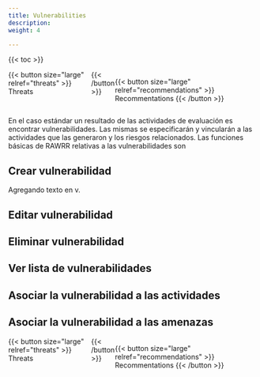 ```yaml
---
title: Vulnerabilities
description: 
weight: 4

---
```

{{< toc >}}

<div style="display: flex; justify-content: space-between">
{{< button size="large" relref="threats" >}} Threats <i class="arrow left"></i> {{< /button >}}

{{< button size="large" relref="recommendations" >}} Recommentations <i class="arrow right"></i>{{< /button >}}

</div>

En el caso estándar un resultado de las actividades de evaluación es encontrar vulnerabilidades. Las mismas se especificarán y vincularán a las actividades que las generaron y los riesgos relacionados. Las funciones básicas de RAWRR relativas a las vulnerabilidades son

## Crear vulnerabilidad

Agregando texto en v.

## Editar vulnerabilidad

## Eliminar vulnerabilidad

## Ver lista de vulnerabilidades

## Asociar la vulnerabilidad a las actividades

## Asociar la vulnerabilidad a las amenazas

<div style="display: flex; justify-content: space-between">
{{< button size="large" relref="threats" >}} Threats <i class="arrow left"></i> {{< /button >}}

{{< button size="large" relref="recommendations" >}} Recommentations <i class="arrow right"></i>{{< /button >}}

</div>
